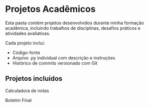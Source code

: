 # Projetos Acadêmicos

Esta pasta contém projetos desenvolvidos durante minha formação acadêmica, incluindo trabalhos de disciplinas, desafios práticos e atividades avaliativas.

Cada projeto inclui:
- Código-fonte
- Arquivo .py individual com descrição e instruções
- Histórico de commits versionado com Git

## Projetos incluídos

Calculadora de notas

Boletim Final
